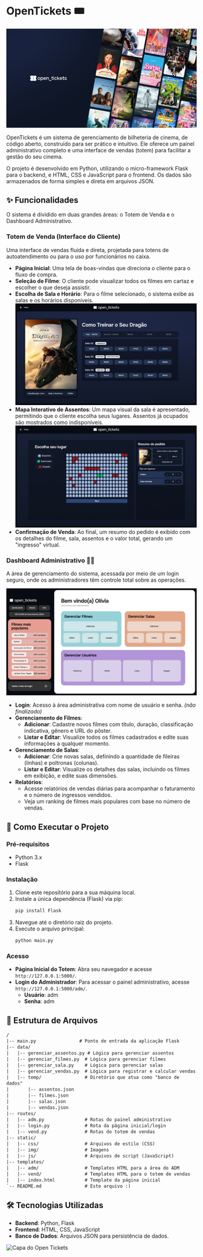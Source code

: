 # OpenTickets 🎟️
![Capa do Open Tickets](https://github.com/TonyRodIv/OpenTickets/blob/main/static/assets/OpenTickets-cover.png?raw=true)

OpenTickets é um sistema de gerenciamento de bilheteria de cinema, de código aberto, construído para ser prático e intuitivo. Ele oferece um painel administrativo completo e uma interface de vendas (totem) para facilitar a gestão do seu cinema.

O projeto é desenvolvido em Python, utilizando o micro-framework Flask para o backend, e HTML, CSS e JavaScript para o frontend. Os dados são armazenados de forma simples e direta em arquivos JSON.

## ✨ Funcionalidades

O sistema é dividido em duas grandes áreas: o Totem de Venda e o Dashboard Administrativo.

### Totem de Venda (Interface do Cliente)

Uma interface de vendas fluida e direta, projetada para totens de autoatendimento ou para o uso por funcionários no caixa.

  * **Página Inicial**: Uma tela de boas-vindas que direciona o cliente para o fluxo de compra.
  * **Seleção de Filme**: O cliente pode visualizar todos os filmes em cartaz e escolher o que deseja assistir.
  * **Escolha de Sala e Horário**: Para o filme selecionado, o sistema exibe as salas e os horários disponíveis.
  ![Tela de escolha de sessão](https://github.com/TonyRodIv/OpenTickets/blob/main/static/assets/OpenTickets-totem-movie.png?raw=true)
  * **Mapa Interativo de Assentos**: Um mapa visual da sala é apresentado, permitindo que o cliente escolha seus lugares. Assentos já ocupados são mostrados como indisponíveis.
  ![Tela de escolha de assento](https://github.com/TonyRodIv/OpenTickets/blob/main/static/assets/OpenTickets-movie-seats.png?raw=true)
  * **Confirmação de Venda**: Ao final, um resumo do pedido é exibido com os detalhes do filme, sala, assentos e o valor total, gerando um "ingresso" virtual.

### Dashboard Administrativo 🧑‍💻

A área de gerenciamento do sistema, acessada por meio de um login seguro, onde os administradores têm controle total sobre as operações.

![Dashboard do adm](https://github.com/TonyRodIv/OpenTickets/blob/main/static/assets/OpenTickets-adm.png?raw=true)

  * **Login**: Acesso à área administrativa com nome de usuário e senha. _(não finalizado)_
  * **Gerenciamento de Filmes**:
      * **Adicionar**: Cadastre novos filmes com título, duração, classificação indicativa, gênero e URL do pôster.
      * **Listar e Editar**: Visualize todos os filmes cadastrados e edite suas informações a qualquer momento.
  * **Gerenciamento de Salas**:
      * **Adicionar**: Crie novas salas, definindo a quantidade de fileiras (linhas) e poltronas (colunas).
      * **Listar e Editar**: Visualize os detalhes das salas, incluindo os filmes em exibição, e edite suas dimensões.
  * **Relatórios**:
      * Acesse relatórios de vendas diárias para acompanhar o faturamento e o número de ingressos vendidos.
      * Veja um ranking de filmes mais populares com base no número de vendas.

## 🚀 Como Executar o Projeto

### Pré-requisitos

  * Python 3.x
  * Flask

### Instalação

1.  Clone este repositório para a sua máquina local.
2.  Instale a única dependência (Flask) via pip:
    ```bash
    pip install Flask
    ```
3.  Navegue até o diretório raiz do projeto.
4.  Execute o arquivo principal:
    ```bash
    python main.py
    ```

### Acesso

  * **Página Inicial do Totem**: Abra seu navegador e acesse `http://127.0.0.1:5000/`.
  * **Login do Administrador**: Para acessar o painel administrativo, acesse `http://127.0.0.1:5000/adm/`.
      * **Usuário**: adm
      * **Senha**: adm

## 📂 Estrutura de Arquivos

```
/
|-- main.py                # Ponto de entrada da aplicação Flask
|-- data/
|   |-- gerenciar_assentos.py # Lógica para gerenciar assentos
|   |-- gerenciar_filmes.py  # Lógica para gerenciar filmes
|   |-- gerenciar_sala.py    # Lógica para gerenciar salas
|   |-- gerenciar_vendas.py  # Lógica para registrar e calcular vendas
|   |-- temp/                # Diretório que atua como "banco de dados"
|       |-- assentos.json
|       |-- filmes.json
|       |-- salas.json
|       |-- vendas.json
|-- routes/
|   |-- adm.py               # Rotas do painel administrativo
|   |-- login.py             # Rota da página inicial/login
|   |-- vend.py              # Rotas do totem de vendas
|-- static/
|   |-- css/                 # Arquivos de estilo (CSS)
|   |-- img/                 # Imagens
|   |-- js/                  # Arquivos de script (JavaScript)
|-- templates/
|   |-- adm/                 # Templates HTML para a área do ADM
|   |-- vend/                # Templates HTML para o totem de vendas
|   |-- index.html           # Template da página inicial
`-- README.md                # Este arquivo :)
```

## 🛠️ Tecnologias Utilizadas

  * **Backend**: Python, Flask
  * **Frontend**: HTML, CSS, JavaScript
  * **Banco de Dados**: Arquivos JSON para persistência de dados.

  ![Capa do Open Tickets](https://github.com/TonyRodIv/OpenTickets/blob/main/static/assets/OpenTickets-cover-alt.png?raw=true)
